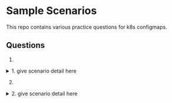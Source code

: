 # Sample Scenarios

This repo contains various practice questions for k8s configmaps.

## Questions

1.
<details><summary>1. give scenario detail here</summary>
  <p>
    
  ```
  kubectl get pv
  ```
  </p>
  </details>

2.
<details><summary>2. give scenario detail here</summary>
  <p>
    
  ```
  kubectl get pv
  ```
  </p>
  </details>
